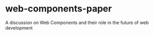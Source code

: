 # web-components-paper
A discussion on Web Components and their role in the future of web development
